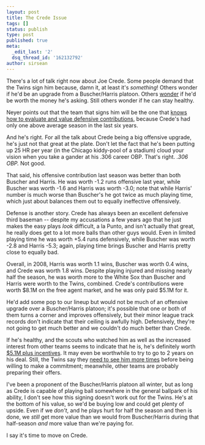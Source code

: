 ```yaml
---
layout: post
title: The Crede Issue
tags: []
status: publish
type: post
published: true
meta:
  _edit_last: '2'
  dsq_thread_id: '162132792'
author: sirsean
---
```

There's a lot of talk right now about Joe Crede. Some people demand that the Twins sign him because, damn it, at least it's <em>something</em>! Others wonder if he'd be an upgrade from a Buscher/Harris platoon. Others <a href="http://www.twins-territory.com/2009/january-2009/whats-crede-worth.html">wonder</a> if he'd be worth the money he's asking. Still others wonder if he can stay healthy.

Neyer points out that the team that signs him will be the one that <a href="http://insider.espn.go.com/espn/blog/index?entryID=3869973&amp;searchName=Neyer_Rob&amp;campaign=rsssrch&amp;source=neyer_rob">knows how to evaluate and value defensive contributions</a>, because Crede's had only one above average season in the last six years.

And he's right. For all the talk about Crede being a big offensive upgrade, he's just not that great at the plate. Don't let the fact that he's been putting up 25 HR per year (in the Chicago kiddy-pool of a stadium) cloud your vision when you take a gander at his .306 career OBP. That's right. <em>.306 OBP.</em> Not good.

That said, his offensive contribution last season was better than both Buscher and Harris. He was worth -1.2 runs offensive last year, while Buscher was worth -1.6 and Harris was worth -3.0; note that while Harris' number is much worse than Buscher's he got twice as much playing time, which just about balances them out to equally ineffective offensively.

Defense is another story. Crede has always been an excellent defensive third baseman -- despite my accusations a few years ago that he just makes the easy plays <em>look</em> difficult, a la Punto, and isn't actually that great, he really does get to a lot more balls than other guys would. Even in limited playing time he was worth +5.4 runs defensively, while Buscher was worth -2.8 and Harris -5.3; again, playing time brings Buscher and Harris pretty close to equally bad.

Overall, in 2008, Harris was worth 1.1 wins, Buscher was worth 0.4 wins, and Crede was worth 1.8 wins. Despite playing injured and missing nearly half the season, he was worth more to the White Sox than Buscher and Harris were worth to the Twins, combined. Crede's contributions were worth $8.1M on the free agent market, and he was only paid $5.1M for it.

He'd add some pop to our lineup but would not be much of an offensive upgrade over a Buscher/Harris platoon; it's possible that one or both of them turns a corner and improves offensively, but their minor league track records don't indicate that their ceiling is awfully high. Defensively, they're not going to get much better and we couldn't do much better than Crede.

If he's healthy, and the scouts who watched him as well as the increased interest from other teams seems to indicate that he is, he's definitely worth <a href="http://blogs2.startribune.com/blogs/christensen/2009/01/29/crede-draws-offers-after-wednesdays-workout-twins-on-hold/">$5.1M plus incentives</a>. It may even be worthwhile to try to go to 2 years on his deal. Still, the Twins say they <a href="http://blogs2.startribune.com/blogs/christensen/2009/01/29/thursday-evening-update-ayala-crede/">need to see him more times</a> before being willing to make a commitment; meanwhile, other teams are probably preparing their offers.

I've been a proponent of the Buscher/Harris platoon all winter, but as long as Crede is capable of playing ball somewhere in the general ballpark of his ability, I don't see how this signing doesn't work out for the Twins. He's at the bottom of his value, so we'd be buying low and could get plenty of upside. Even if we <em>don't</em>, and he plays hurt for half the season and then is done, we <em>still</em> get more value than we would from Buscher/Harris during that half-season <em>and</em> more value than we're paying for.

I say it's time to move on Crede.
